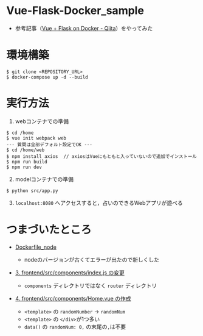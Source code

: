 # Vue-Flask-Docker_sample

- 参考記事（[Vue + Flask on Docker - Qiita](https://qiita.com/kasayu/items/43734e570dc458a5be15)）をやってみた

# 環境構築

```
$ git clone <REPOSITORY_URL>
$ docker-compose up -d --build
```

# 実行方法

1. webコンテナでの準備
```
$ cd /home
$ vue init webpack web
--- 質問は全部デフォルト設定でOK ---
$ cd /home/web
$ npm install axios  // axiosはVueにもともと入っていないので追加でインストール
$ npm run build
$ npm run dev
```

2. modelコンテナでの準備
```
$ python src/app.py
```

3. `localhost:8080` へアクセスすると，占いのできるWebアプリが遊べる

# つまづいたところ

- [Dockerfile_node](https://qiita.com/kasayu/items/43734e570dc458a5be15#dockerfile_node)
    - nodeのバージョンが古くてエラーが出たので新しくした

- [3. frontend/src/components/index.js の変更](https://qiita.com/kasayu/items/43734e570dc458a5be15#3-frontendsrccomponentsindexjs-%E3%81%AE%E5%A4%89%E6%9B%B4)
    - `components` ディレクトリではなく `router` ディレクトリ

- [4. frontend/src/components/Home.vue の作成](https://qiita.com/kasayu/items/43734e570dc458a5be15#4-frontendsrccomponentshomevue-%E3%81%AE%E4%BD%9C%E6%88%90)
    - `<template>` の `randomNumber` → `randomNum`
    - `<template>` の `</div>`が1つ多い
    -  `data()` の `randomNum: 0,` の末尾の`,`は不要
